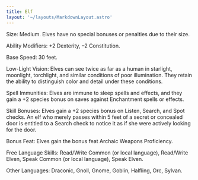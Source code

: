 ```yaml
---
title: Elf
layout: '~/layouts/MarkdownLayout.astro'
---
```

Size: Medium. Elves have no special bonuses or penalties due to their size.

Ability Modifiers: +2 Dexterity, –2 Constitution.

Base Speed: 30 feet.

Low-Light Vision: Elves can see twice as far as a human in starlight,
moonlight, torchlight, and similar conditions of poor illumination. They
retain the ability to distinguish color and detail under these conditions.

Spell Immunities: Elves are immune to sleep spells and effects, and they gain
a +2 species bonus on saves against Enchantment spells or effects.

Skill Bonuses: Elves gain a +2 species bonus on Listen, Search, and Spot
checks. An elf who merely passes within 5 feet of a secret or concealed door
is entitled to a Search check to notice it as if she were actively looking for
the door.

Bonus Feat: Elves gain the bonus feat Archaic Weapons Proficiency.

Free Language Skills: Read/Write Common (or local language), Read/Write Elven,
Speak Common (or local language), Speak Elven.

Other Languages: Draconic, Gnoll, Gnome, Goblin, Halfling, Orc, Sylvan.

